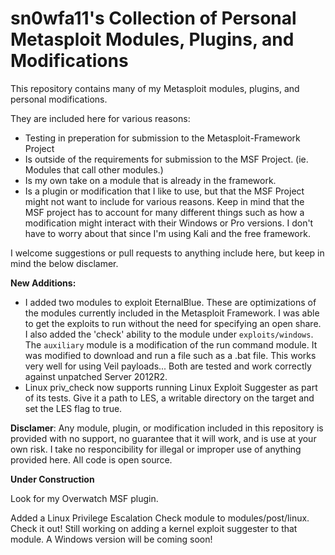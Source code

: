 # sn0wfa11's Collection of Personal Metasploit Modules, Plugins, and Modifications

This repository contains many of my Metasploit modules, plugins, and personal modifications. 

They are included here for various reasons:
- Testing in preperation for submission to the Metasploit-Framework Project
- Is outside of the requirements for submission to the MSF Project. (ie. Modules that call other modules.)
- Is my own take on a module that is already in the framework.
- Is a plugin or modification that I like to use, but that the MSF Project might not want to include for various reasons. Keep in mind that the MSF project has to account for many different things such as how a modification might interact with their Windows or Pro versions. I don't have to worry about that since I'm using Kali and the free framework.

I welcome suggestions or pull requests to anything include here, but keep in mind the below disclamer.

**New Additions:**
- I added two modules to exploit EternalBlue. These are optimizations of the modules currently included in the Metasploit Framework. I was able to get the exploits to run without the need for specifying an open share. I also added the 'check' ability to the module under `exploits/windows`. The `auxiliary` module is a modification of the run command module. It was modified to download and run a file such as a .bat file. This works very well for using Veil payloads... Both are tested and work correctly against unpatched Server 2012R2.
- Linux priv_check now supports running Linux Exploit Suggester as part of its tests. Give it a path to LES, a writable directory on the target and set the LES flag to true. 

**Disclamer**: Any module, plugin, or modification included in this repository is provided with no support, no guarantee that it will work, and is use at your own risk. I take no responcibility for illegal or improper use of anything provided here. All code is open source. 

**Under Construction**

Look for my Overwatch MSF plugin.

Added a Linux Privilege Escalation Check module to modules/post/linux. Check it out! Still working on adding a kernel exploit suggester to that module. A Windows version will be coming soon!
